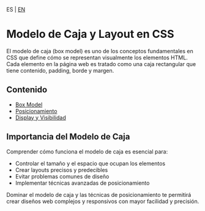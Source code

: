 <!-- MULTILANGUAJE MENU START -->
ES | [EN](https://lckpig.gitbook.io/practical-dev-handbook/css/box-model)
<!-- MULTILANGUAJE MENU END -->

# Modelo de Caja y Layout en CSS

El modelo de caja (box model) es uno de los conceptos fundamentales en CSS que define cómo se representan visualmente los elementos HTML. Cada elemento en la página web es tratado como una caja rectangular que tiene contenido, padding, borde y margen.

## Contenido

- [Box Model](box-model.md)
- [Posicionamiento](positioning.md)
- [Display y Visibilidad](display-and-visibility.md)

## Importancia del Modelo de Caja

Comprender cómo funciona el modelo de caja es esencial para:

- Controlar el tamaño y el espacio que ocupan los elementos
- Crear layouts precisos y predecibles
- Evitar problemas comunes de diseño
- Implementar técnicas avanzadas de posicionamiento

Dominar el modelo de caja y las técnicas de posicionamiento te permitirá crear diseños web complejos y responsivos con mayor facilidad y precisión. 